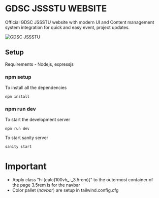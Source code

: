 # GDSC JSSSTU WEBSITE

Official GDSC JSSSTU website with modern UI and Content management system integration for quick and easy event, project updates.

![GDSC JSSSTU](https://gdscjssstu.in/assets/DSC%20JSS%20Science%20and%20Technology%20University%20Dark%20Logo.94aeb9d0.png)



## Setup

Requirements - Nodejs, expressjs

### npm setup

To install all the dependencies

```
npm install
```

### npm run dev

To start the development server

```
npm run dev
```

To start sanity server

```
sanity start
```

# Important

- Apply class "h-[calc(100vh_-_3.5rem)]" to the outermost container of the page 3.5rem is for the navbar
- Color pallet (_navbar_) are setup in tailwind.config.cfg

